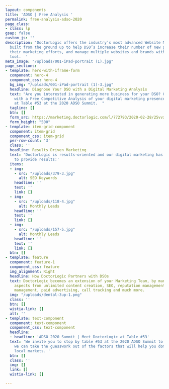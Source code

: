 ```yaml
---
layout: components
title: 'ADSO | Free Analysis '
permalink: free-analysis-adso-2020
page_class:
- class: lp
gsap: false
custom_js: ''
description: 'DoctorLogic offers the industry’s most advanced Website Marketing Platform
  built from the ground up to help DSO’s increase their number of new patients, scale
  their marketing efforts, and manage multiple websites and brands with one single
  tool.  '
meta_image: "/uploads/001-iPad-portrait (1).jpg"
page_sections:
- template: hero-with-iframe-form
  component: hero-4
  component_css: hero-4
  bg_img: "/uploads/001-iPad-portrait (1)-3.jpg"
  headline: Diagnose Your DSO with a Digital Marketing Analysis
  text: "Are you interested in generating more business for your DSO? Get started
    with a Free Competitive Analysis of your digital marketing presence. \nVisit us
    at Table #53 at the 2020 ADSO Summit.  "
  tagline: []
  btn: []
  form_src: https://marketing.doctorlogic.com/l/772793/2020-02-28/25vvxh
  form_height: "500"
- template: item-grid-component
  component: item-grid
  component_css: item-grid
  per-row-count: '3'
  class: ''
  headline: Results Driven Marketing
  text: 'DoctorLogic is results-oriented and our digital marketing has been proven
    to provide results:'
  items:
  - img:
    - src: "/uploads/379-3.jpg"
      alt: SEO Keywords
    headline: ''
    text: ''
    link: []
  - img:
    - src: "/uploads/118-4.jpg"
      alt: Monthly Leads
    headline: ''
    text: ''
    link: []
  - img:
    - src: "/uploads/157-5.jpg"
      alt: Monthly Leads
    headline: ''
    text: ''
    link: []
  btn: []
- template: feature
  component: feature-1
  component_css: feature
  img_alignment: Right
  headline: How DoctorLogic Partners with DSOs
  text: DoctorLogic becomes an extension of your Marketing Team, by managing all digital
    aspects from unlimited content creation, SEO, reputation management, local listing
    management, paid advertising, call tracking and much more.
  img: "/uploads/dental-3up-1.png"
  class: ''
  btn: []
  wistia-link: []
  alt: ''
- template: text-component
  component: text-component
  component_css: text-component
  headline:
  - headline: 'ADSO 2020 Summit | Meet DoctorLogic at Table #53'
  text: 'We invite you to stop by table #53 at the 2020 ADSO Summit to show you how
    we can take the guesswork out of the factors that will help you dominate your
    local markets. '
  btn: []
  class: ''
  img: []
  link: []
  wistia-link: []

---
```

